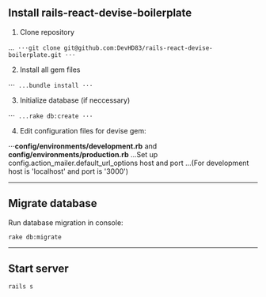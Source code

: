 ## Install rails-react-devise-boilerplate

1. Clone repository

...```
⋅⋅⋅git clone git@github.com:DevHD83/rails-react-devise-boilerplate.git
⋅⋅⋅```

2. Install all gem files

⋅⋅⋅```
...bundle install
⋅⋅⋅```

3. Initialize database (if neccessary)

⋅⋅⋅```
...rake db:create
⋅⋅⋅```

4. Edit configuration files for devise gem:

⋅⋅⋅**config/environments/development.rb** and **config/environments/production.rb**
...Set up config.action_mailer.default_url_options host and port
...(For development host is 'localhost' and port is '3000')

---

## Migrate database

Run database migration in console:
```
rake db:migrate
```

---

## Start server
```
rails s
```
